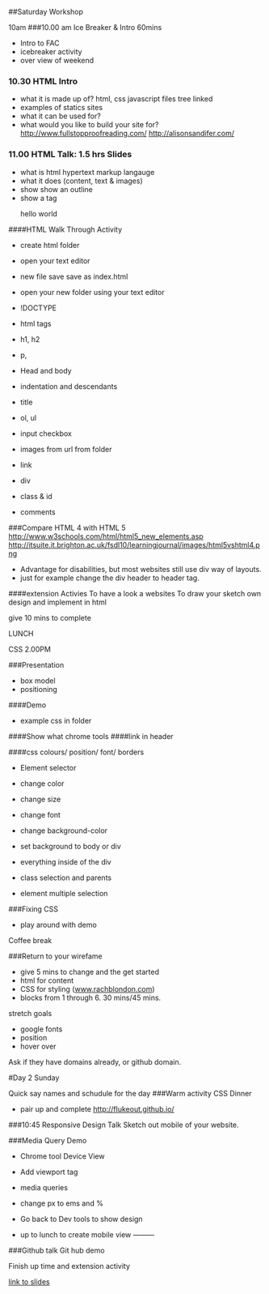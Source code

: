 ##Saturday Workshop

10am
###10.00 am Ice Breaker & Intro 60mins
- Intro to FAC
- icebreaker activity
- over view of weekend

### 10.30 HTML Intro
  - what it is made up of? html, css javascript files tree linked
  - examples of statics sites
  - what it can be used for?
  - what would you like to build your site for?
http://www.fullstopproofreading.com/ 
http://alisonsandifer.com/


### 11.00 HTML Talk: 1.5 hrs Slides
- what is html
 hypertext markup langauge
- what it does (content, text & images)
- show show an outline
- show a tag <p>  hello world  </p>

####HTML Walk Through Activity
- create html folder
- open your text editor
- new file save save as index.html
- open your new folder using your text editor
- !DOCTYPE 
- html tags

- h1, h2
- p,

- Head and body
- indentation and descendants
- title

- ol, ul
- input checkbox

- images
  from url 
  from folder
- link

- div
- class & id
- comments

###Compare HTML 4 with HTML 5 
http://www.w3schools.com/html/html5_new_elements.asp
http://itsuite.it.brighton.ac.uk/fsdl10/learningjournal/images/html5vshtml4.png
- Advantage for disabilities, but most websites still use div way of layouts. 
- just for example change the div header to header tag. 

####extension Activies
To have a look a websites
To draw your sketch own design and implement in html

give 10 mins to complete


LUNCH 

CSS 2.00PM

###Presentation
- box model
- positioning

####Demo 
- example css in folder

####Show what chrome tools
####link in header

####css colours/ position/ font/ borders

- Element selector
- change color
- change size
- change font

- change background-color
- set background to body or div

- everything inside of the div
- class selection and parents
- element multiple selection

###Fixing CSS
- play around with demo

Coffee break

 
###Return to your wirefame
- give 5 mins to change and the get started
- html for content
- CSS for styling
(www.rachblondon.com)
- blocks from 1 through 6. 30 mins/45 mins.

stretch goals
- google fonts
- position 
- hover over 

Ask if they have domains already, or github domain.


#Day 2 Sunday

Quick say names and schudule for the day
###Warm activity CSS Dinner
- pair up and complete
http://flukeout.github.io/

###10:45 Responsive Design Talk
Sketch out mobile of your website.

###Media Query Demo
- Chrome tool Device View
- Add viewport tag
- media queries
- change px to ems and %

- Go back to Dev tools to show design

- up to lunch to create mobile view
———


###Github talk
Git hub demo

Finish up time and extension activity


[link to slides](https://docs.google.com/presentation/d/19hpTnLNG8hfwcV80mPMmBkUWYAmEnVDy4RYFTrgrnuU/edit)
